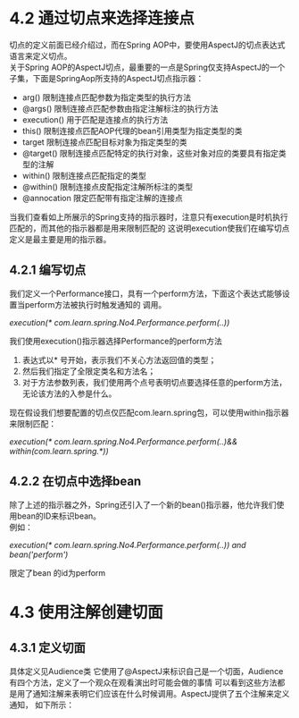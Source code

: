 # 4.2 通过切点来选择连接点
切点的定义前面已经介绍过，而在Spring AOP中，要使用AspectJ的切点表达式语言来定义切点。  
关于Spring AOP的AspectJ切点，最重要的一点是Spring仅支持AspectJ的一个子集，下面是SpringAop所支持的AspectJ切点指示器：  
- arg() 限制连接点匹配参数为指定类型的执行方法
- @args() 限制连接点匹配参数由指定注解标注的执行方法
- execution() 用于匹配是连接点的执行方法
- this() 限制连接点匹配AOP代理的bean引用类型为指定类型的类
- target 限制连接点匹配目标对象为指定类型的类
- @target() 限制连接点匹配特定的执行对象，这些对象对应的类要具有指定类型的注解
- within() 限制连接点匹配指定的类型
- @within() 限制连接点皮配指定注解所标注的类型
- @annocation 限定匹配带有指定注解的连接点  

当我们查看如上所展示的Spring支持的指示器时，注意只有execution是时机执行匹配的，而其他的指示器都是用来限制匹配的
这说明execution使我们在编写切点定义是最主要是用的指示器。

## 4.2.1 编写切点
我们定义一个Performance接口，具有一个perform方法，下面这个表达式能够设置当perform方法被执行时触发通知的
调用。  

_execution(* com.learn.spring.No4.Performance.perform(..))_  

我们使用execution()指示器选择Performance的perform方法  
1. 表达式以* 号开始，表示我们不关心方法返回值的类型；  
2. 然后我们指定了全限定类名和方法名；  
3. 对于方法参数列表，我们使用两个点号表明切点要选择任意的perform方法，无论该方法的入参是什么。

现在假设我们想要配置的切点仅匹配com.learn.spring包，可以使用within指示器来限制匹配：  

_execution(* com.learn.spring.No4.Performance.perform(..)&& within(com.learn.spring.*))_  

## 4.2.2 在切点中选择bean
除了上述的指示器之外，Spring还引入了一个新的bean()指示器，他允许我们使用bean的ID来标识bean。  
例如：  

_execution(* com.learn.spring.No4.Performance.perform(..)) and bean('perform')_

限定了bean 的id为perform

# 4.3 使用注解创建切面

## 4.3.1 定义切面
具体定义见Audience类
它使用了@AspectJ来标识自己是一个切面，Audience有四个方法，定义了一个观众在观看演出时可能会做的事情
可以看到这些方法都是用了通知注解来表明它们应该在什么时候调用。AspectJ提供了五个注解来定义通知，
如下所示：  


